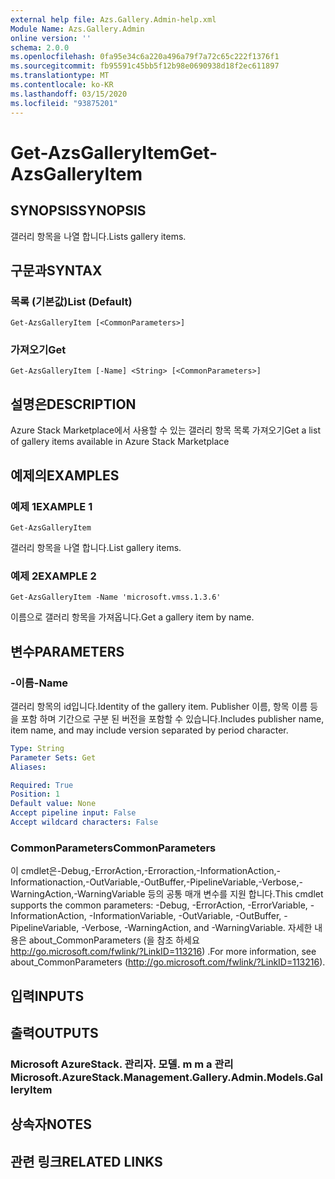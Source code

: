 ```yaml
---
external help file: Azs.Gallery.Admin-help.xml
Module Name: Azs.Gallery.Admin
online version: ''
schema: 2.0.0
ms.openlocfilehash: 0fa95e34c6a220a496a79f7a72c65c222f1376f1
ms.sourcegitcommit: fb95591c45bb5f12b98e0690938d18f2ec611897
ms.translationtype: MT
ms.contentlocale: ko-KR
ms.lasthandoff: 03/15/2020
ms.locfileid: "93875201"
---
```

# <span data-ttu-id="8b6a5-101">Get-AzsGalleryItem</span><span class="sxs-lookup"><span data-stu-id="8b6a5-101">Get-AzsGalleryItem</span></span>

## <span data-ttu-id="8b6a5-102">SYNOPSIS</span><span class="sxs-lookup"><span data-stu-id="8b6a5-102">SYNOPSIS</span></span>
<span data-ttu-id="8b6a5-103">갤러리 항목을 나열 합니다.</span><span class="sxs-lookup"><span data-stu-id="8b6a5-103">Lists gallery items.</span></span>

## <span data-ttu-id="8b6a5-104">구문과</span><span class="sxs-lookup"><span data-stu-id="8b6a5-104">SYNTAX</span></span>

### <span data-ttu-id="8b6a5-105">목록 (기본값)</span><span class="sxs-lookup"><span data-stu-id="8b6a5-105">List (Default)</span></span>
```
Get-AzsGalleryItem [<CommonParameters>]
```

### <span data-ttu-id="8b6a5-106">가져오기</span><span class="sxs-lookup"><span data-stu-id="8b6a5-106">Get</span></span>
```
Get-AzsGalleryItem [-Name] <String> [<CommonParameters>]
```

## <span data-ttu-id="8b6a5-107">설명은</span><span class="sxs-lookup"><span data-stu-id="8b6a5-107">DESCRIPTION</span></span>
<span data-ttu-id="8b6a5-108">Azure Stack Marketplace에서 사용할 수 있는 갤러리 항목 목록 가져오기</span><span class="sxs-lookup"><span data-stu-id="8b6a5-108">Get a list of gallery items available in Azure Stack Marketplace</span></span>

## <span data-ttu-id="8b6a5-109">예제의</span><span class="sxs-lookup"><span data-stu-id="8b6a5-109">EXAMPLES</span></span>

### <span data-ttu-id="8b6a5-110">예제 1</span><span class="sxs-lookup"><span data-stu-id="8b6a5-110">EXAMPLE 1</span></span>
```
Get-AzsGalleryItem
```

<span data-ttu-id="8b6a5-111">갤러리 항목을 나열 합니다.</span><span class="sxs-lookup"><span data-stu-id="8b6a5-111">List gallery items.</span></span>

### <span data-ttu-id="8b6a5-112">예제 2</span><span class="sxs-lookup"><span data-stu-id="8b6a5-112">EXAMPLE 2</span></span>
```
Get-AzsGalleryItem -Name 'microsoft.vmss.1.3.6'
```

<span data-ttu-id="8b6a5-113">이름으로 갤러리 항목을 가져옵니다.</span><span class="sxs-lookup"><span data-stu-id="8b6a5-113">Get a gallery item by name.</span></span>

## <span data-ttu-id="8b6a5-114">변수</span><span class="sxs-lookup"><span data-stu-id="8b6a5-114">PARAMETERS</span></span>

### <span data-ttu-id="8b6a5-115">-이름</span><span class="sxs-lookup"><span data-stu-id="8b6a5-115">-Name</span></span>
<span data-ttu-id="8b6a5-116">갤러리 항목의 id입니다.</span><span class="sxs-lookup"><span data-stu-id="8b6a5-116">Identity of the gallery item.</span></span>
<span data-ttu-id="8b6a5-117">Publisher 이름, 항목 이름 등을 포함 하며 기간으로 구분 된 버전을 포함할 수 있습니다.</span><span class="sxs-lookup"><span data-stu-id="8b6a5-117">Includes publisher name, item name, and may include version separated by period character.</span></span>

```yaml
Type: String
Parameter Sets: Get
Aliases:

Required: True
Position: 1
Default value: None
Accept pipeline input: False
Accept wildcard characters: False
```

### <span data-ttu-id="8b6a5-118">CommonParameters</span><span class="sxs-lookup"><span data-stu-id="8b6a5-118">CommonParameters</span></span>
<span data-ttu-id="8b6a5-119">이 cmdlet은-Debug,-ErrorAction,-Erroraction,-InformationAction,-Informationaction,-OutVariable,-OutBuffer,-PipelineVariable,-Verbose,-WarningAction,-WarningVariable 등의 공통 매개 변수를 지원 합니다.</span><span class="sxs-lookup"><span data-stu-id="8b6a5-119">This cmdlet supports the common parameters: -Debug, -ErrorAction, -ErrorVariable, -InformationAction, -InformationVariable, -OutVariable, -OutBuffer, -PipelineVariable, -Verbose, -WarningAction, and -WarningVariable.</span></span> <span data-ttu-id="8b6a5-120">자세한 내용은 about_CommonParameters (을 참조 하세요 http://go.microsoft.com/fwlink/?LinkID=113216) .</span><span class="sxs-lookup"><span data-stu-id="8b6a5-120">For more information, see about_CommonParameters (http://go.microsoft.com/fwlink/?LinkID=113216).</span></span>

## <span data-ttu-id="8b6a5-121">입력</span><span class="sxs-lookup"><span data-stu-id="8b6a5-121">INPUTS</span></span>

## <span data-ttu-id="8b6a5-122">출력</span><span class="sxs-lookup"><span data-stu-id="8b6a5-122">OUTPUTS</span></span>

### <span data-ttu-id="8b6a5-123">Microsoft AzureStack. 관리자. 모델. m m a 관리</span><span class="sxs-lookup"><span data-stu-id="8b6a5-123">Microsoft.AzureStack.Management.Gallery.Admin.Models.GalleryItem</span></span>

## <span data-ttu-id="8b6a5-124">상속자</span><span class="sxs-lookup"><span data-stu-id="8b6a5-124">NOTES</span></span>

## <span data-ttu-id="8b6a5-125">관련 링크</span><span class="sxs-lookup"><span data-stu-id="8b6a5-125">RELATED LINKS</span></span>
